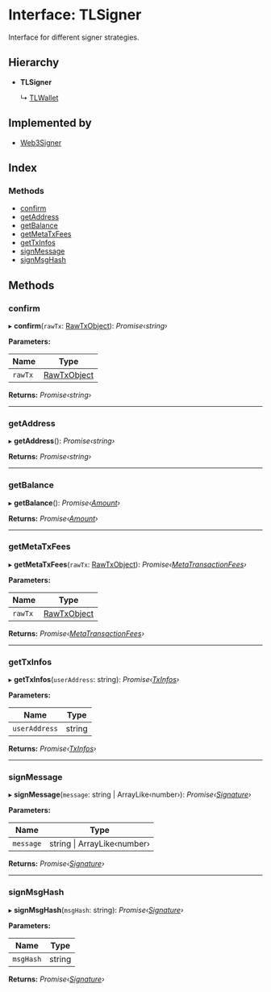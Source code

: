 # Interface: TLSigner

Interface for different signer strategies.

## Hierarchy

- **TLSigner**

  ↳ [TLWallet](_wallets_tlwallet_.tlwallet.md)

## Implemented by

- [Web3Signer](../classes/_signers_web3signer_.web3signer.md)

## Index

### Methods

- [confirm](_signers_tlsigner_.tlsigner.md#confirm)
- [getAddress](_signers_tlsigner_.tlsigner.md#getaddress)
- [getBalance](_signers_tlsigner_.tlsigner.md#getbalance)
- [getMetaTxFees](_signers_tlsigner_.tlsigner.md#getmetatxfees)
- [getTxInfos](_signers_tlsigner_.tlsigner.md#gettxinfos)
- [signMessage](_signers_tlsigner_.tlsigner.md#signmessage)
- [signMsgHash](_signers_tlsigner_.tlsigner.md#signmsghash)

## Methods

### confirm

▸ **confirm**(`rawTx`: [RawTxObject](_typings_.rawtxobject.md)): _Promise‹string›_

**Parameters:**

| Name    | Type                                    |
| ------- | --------------------------------------- |
| `rawTx` | [RawTxObject](_typings_.rawtxobject.md) |

**Returns:** _Promise‹string›_

---

### getAddress

▸ **getAddress**(): _Promise‹string›_

**Returns:** _Promise‹string›_

---

### getBalance

▸ **getBalance**(): _Promise‹[Amount](_typings_.amount.md)›_

**Returns:** _Promise‹[Amount](_typings_.amount.md)›_

---

### getMetaTxFees

▸ **getMetaTxFees**(`rawTx`: [RawTxObject](_typings_.rawtxobject.md)): _Promise‹[MetaTransactionFees](_typings_.metatransactionfees.md)›_

**Parameters:**

| Name    | Type                                    |
| ------- | --------------------------------------- |
| `rawTx` | [RawTxObject](_typings_.rawtxobject.md) |

**Returns:** _Promise‹[MetaTransactionFees](_typings_.metatransactionfees.md)›_

---

### getTxInfos

▸ **getTxInfos**(`userAddress`: string): _Promise‹[TxInfos](_typings_.txinfos.md)›_

**Parameters:**

| Name          | Type   |
| ------------- | ------ |
| `userAddress` | string |

**Returns:** _Promise‹[TxInfos](_typings_.txinfos.md)›_

---

### signMessage

▸ **signMessage**(`message`: string | ArrayLike‹number›): _Promise‹[Signature](_typings_.signature.md)›_

**Parameters:**

| Name      | Type                            |
| --------- | ------------------------------- |
| `message` | string &#124; ArrayLike‹number› |

**Returns:** _Promise‹[Signature](_typings_.signature.md)›_

---

### signMsgHash

▸ **signMsgHash**(`msgHash`: string): _Promise‹[Signature](_typings_.signature.md)›_

**Parameters:**

| Name      | Type   |
| --------- | ------ |
| `msgHash` | string |

**Returns:** _Promise‹[Signature](_typings_.signature.md)›_
